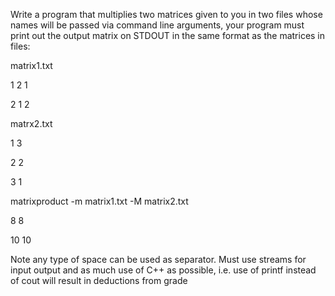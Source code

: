 Write a program that multiplies two matrices given to you in two files whose names will be passed via command line arguments, your program must print out the output matrix on STDOUT in the same format as the matrices in files:


matrix1.txt

1 2 1

2 1 2

matrx2.txt

1 3

2 2 

3 1

matrixproduct -m matrix1.txt -M matrix2.txt

8 8

10 10

Note any type of space can be used as separator. Must use streams for input output and as much use of C++ as possible, i.e. use of printf instead of cout will result in deductions from grade
